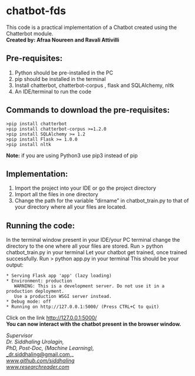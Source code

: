 # chatbot-fds
This code is a practical implementation of a Chatbot created using the Chatterbot module.  
**Created by: Afraa Noureen and Ravali Attivilli**

## **Pre-requisites:** 
1. Python should be pre-installed in the PC 
2. pip should be installed in the terminal
3. Install chatterbot, chatterbot-corpus , flask and SQLAlchemy, nltk
4. An IDE/terminal to run the code

## **Commands to download the pre-requisites:**

```
>pip install chatterbot 
>pip install chatterbot-corpus >=1.2.0
>pip install SQLAlchemy >= 1.2
>pip install Flask >= 1.0.0
>pip install nltk
```

**Note:** if you are using Python3 use pip3 instead of pip

## **Implementation:**
1. Import the project into your IDE or go the project directory
2. Import all the files in one directory 
3. Change the path for the variable “dirname” in chatbot_train.py to that of your directory where all your files are located.

## **Running the code:**
In the terminal window present in your IDE/your PC terminal change the directory to the one where all your files are stored.
Run > python chatbot_train.py in your terminal
Let your chatbot get trained, once trained successfully.
Run > python app.py in your terminal 
This should be your output:

```
* Serving Flask app 'app' (lazy loading)
* Environment: production
   WARNING: This is a development server. Do not use it in a production deployment.
   Use a production WSGI server instead.
* Debug mode: off
* Running on http://127.0.0.1:5000/ (Press CTRL+C to quit)
```


Click on the link http://127.0.0.1:5000/  
**You can now interact with the chatbot present in the browser window.**

_Supervisor_  
_Dr. Siddhaling Urolagin,_  
_PhD, Post-Doc, (Machine Learning),_  
_dr.siddhaling@gmail.com,_  
_www.github.com/siddhaling_  
_www.researchreader.com_
